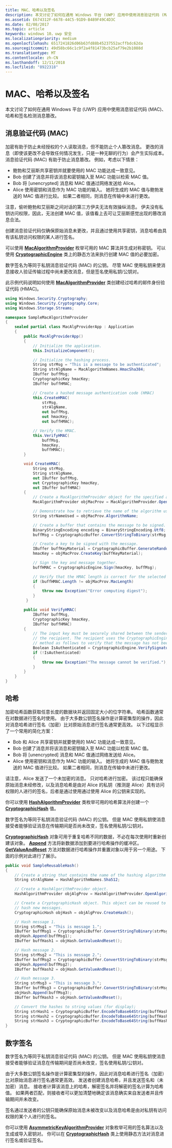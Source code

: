 ```yaml
---
title: MAC、哈希以及签名
description: 本文讨论了如何在通用 Windows 平台 (UWP) 应用中使用消息验证代码 (MAC)、哈希和签名检测消息篡改。
ms.assetid: E674312F-6678-44C5-91D9-B489F49C4D3C
ms.date: 02/08/2017
ms.topic: article
keywords: windows 10，uwp 安全
ms.localizationpriority: medium
ms.openlocfilehash: 6517241826d06b63fd88b45237552acffbdc62da
ms.sourcegitcommit: 49d58bc66c1c9f2a4f81473bcb25af79e2b1088d
ms.translationtype: MT
ms.contentlocale: zh-CN
ms.lasthandoff: 12/11/2018
ms.locfileid: "8922318"
---
```

# <a name="macs-hashes-and-signatures"></a>MAC、哈希以及签名




本文讨论了如何在通用 Windows 平台 (UWP) 应用中使用消息验证代码 (MAC)、哈希和签名检测消息篡改。

## <a name="message-authentication-codes-macs"></a>消息验证代码 (MAC)


加密有助于防止未经授权的个人读取消息，但不能防止个人篡改消息。 更改的消息（即使该更改不会导致任何情况发生，只是一种无聊的行为）会产生实际成本。 消息验证代码 (MAC) 有助于防止消息篡改。 例如，考虑以下情景：

-   鲍勃和艾丽斯共享密钥并就要使用的 MAC 功能达成一致意见。
-   Bob 创建了消息并将该消息和密钥输入至 MAC 功能以检索 MAC 值。
-   Bob 将 \[unencrypted\] 消息和 MAC 值通过网络发送给 Alice。
-   Alice 使用密钥和消息作为 MAC 功能的输入。 她将生成的 MAC 值与鲍勃发送的 MAC 值进行比较。 如果二者相同，则消息在传输中未进行更改。

注意，偷听鲍勃和艾丽斯之间对话的第三方伊夫无法有效操纵消息。 伊夫没有私钥访问权限，因此，无法创建 MAC 值，该值看上去可让艾丽斯感觉出现的篡改消息合法。

创建消息验证代码仅确保原始消息未更改，并且通过使用共享密钥，消息哈希由具有该私钥访问权限的某人进行签名。

可以使用 [**MacAlgorithmProvider**](https://msdn.microsoft.com/library/windows/apps/br241530) 枚举可用的 MAC 算法并生成对称密钥。 可以使用 [**CryptographicEngine**](https://msdn.microsoft.com/library/windows/apps/br241490) 类上的静态方法来执行创建 MAC 值的必要加密。

数字签名为等同于私钥消息验证代码 (MAC) 的公钥。 尽管 MAC 使用私钥来使消息接收人验证传输过程中尚未更改消息，但是签名使用私钥/公钥对。

此示例代码说明如何使用 [**MacAlgorithmProvider**](https://msdn.microsoft.com/library/windows/apps/br241530) 类创建经过哈希的邮件身份验证代码 (HMAC)。

```cs
using Windows.Security.Cryptography;
using Windows.Security.Cryptography.Core;
using Windows.Storage.Streams;

namespace SampleMacAlgorithmProvider
{
    sealed partial class MacAlgProviderApp : Application
    {
        public MacAlgProviderApp()
        {
            // Initialize the application.
            this.InitializeComponent();

            // Initialize the hashing process.
            String strMsg = "This is a message to be authenticated";
            String strAlgName = MacAlgorithmNames.HmacSha384;
            IBuffer buffMsg;
            CryptographicKey hmacKey;
            IBuffer buffHMAC;

            // Create a hashed message authentication code (HMAC)
            this.CreateHMAC(
                strMsg,
                strAlgName,
                out buffMsg,
                out hmacKey,
                out buffHMAC);

            // Verify the HMAC.
            this.VerifyHMAC(
                buffMsg,
                hmacKey,
                buffHMAC);
        }

        void CreateHMAC(
            String strMsg,
            String strAlgName,
            out IBuffer buffMsg,
            out CryptographicKey hmacKey,
            out IBuffer buffHMAC)
        {
            // Create a MacAlgorithmProvider object for the specified algorithm.
            MacAlgorithmProvider objMacProv = MacAlgorithmProvider.OpenAlgorithm(strAlgName);

            // Demonstrate how to retrieve the name of the algorithm used.
            String strNameUsed = objMacProv.AlgorithmName;

            // Create a buffer that contains the message to be signed.
            BinaryStringEncoding encoding = BinaryStringEncoding.Utf8;
            buffMsg = CryptographicBuffer.ConvertStringToBinary(strMsg, encoding);

            // Create a key to be signed with the message.
            IBuffer buffKeyMaterial = CryptographicBuffer.GenerateRandom(objMacProv.MacLength);
            hmacKey = objMacProv.CreateKey(buffKeyMaterial);

            // Sign the key and message together.
            buffHMAC = CryptographicEngine.Sign(hmacKey, buffMsg);

            // Verify that the HMAC length is correct for the selected algorithm
            if (buffHMAC.Length != objMacProv.MacLength)
            {
                throw new Exception("Error computing digest");
            }
         }

        public void VerifyHMAC(
            IBuffer buffMsg,
            CryptographicKey hmacKey,
            IBuffer buffHMAC)
        {
            // The input key must be securely shared between the sender of the HMAC and 
            // the recipient. The recipient uses the CryptographicEngine.VerifySignature() 
            // method as follows to verify that the message has not been altered in transit.
            Boolean IsAuthenticated = CryptographicEngine.VerifySignature(hmacKey, buffMsg, buffHMAC);
            if (!IsAuthenticated)
            {
                throw new Exception("The message cannot be verified.");
            }
        }
    }
}
```

## <a name="hashes"></a>哈希


加密哈希函数获取任意长度的数据块并返回固定大小的位字符串。 哈希函数通常在对数据进行签名时使用。 由于大多数公钥签名操作是计算密集型的操作，因此对消息哈希进行签名（加密）比对原始消息进行签名通常更高效。 以下过程显示了一个常用的简化方案：

-   Bob 和 Alice 共享密钥并就要使用的 MAC 功能达成一致意见。
-   Bob 创建了消息并将该消息和密钥输入至 MAC 功能以检索 MAC 值。
-   Bob 将 \[unencrypted\] 消息和 MAC 值通过网络发送给 Alice。
-   Alice 使用密钥和消息作为 MAC 功能的输入。 她将生成的 MAC 值与鲍勃发送的 MAC 值进行比较。 如果二者相同，则消息在传输中未进行更改。

请注意，Alice 发送了一个未加密的消息。 只对哈希进行加密。 该过程只能确保原始消息未经修改，以及消息哈希是由对 Alice 的私钥（推测是 Alice）具有访问权限的人进行的签名，后者是通过使用通过使用 Alice 的公钥来实现的。

你可以使用 [**HashAlgorithmProvider**](https://msdn.microsoft.com/library/windows/apps/br241511) 类枚举可用的哈希算法并创建一个 [**CryptographicHash**](https://msdn.microsoft.com/library/windows/apps/br241498) 值。

数字签名为等同于私钥消息验证代码 (MAC) 的公钥。 但是 MAC 使用私钥使消息接受者能够验证消息在传输期间是否尚未改变，签名使用私钥/公钥对。

[**CryptographicHash**](https://msdn.microsoft.com/library/windows/apps/br241498) 对象可用于重复哈希不同的数据，不必在每次使用时重新创建该对象。 [**Append**](https://msdn.microsoft.com/library/windows/apps/br241499) 方法将新数据添加到要进行哈希操作的缓冲区。 [**GetValueAndReset**](https://msdn.microsoft.com/library/windows/apps/hh701376) 方法对数据进行哈希操作并重置对象以用于另一个用途。 下面的示例对此进行了展示。

```cs
public void SampleReusableHash()
{
    // Create a string that contains the name of the hashing algorithm to use.
    String strAlgName = HashAlgorithmNames.Sha512;

    // Create a HashAlgorithmProvider object.
    HashAlgorithmProvider objAlgProv = HashAlgorithmProvider.OpenAlgorithm(strAlgName);

    // Create a CryptographicHash object. This object can be reused to continually
    // hash new messages.
    CryptographicHash objHash = objAlgProv.CreateHash();

    // Hash message 1.
    String strMsg1 = "This is message 1.";
    IBuffer buffMsg1 = CryptographicBuffer.ConvertStringToBinary(strMsg1, BinaryStringEncoding.Utf16BE);
    objHash.Append(buffMsg1);
    IBuffer buffHash1 = objHash.GetValueAndReset();

    // Hash message 2.
    String strMsg2 = "This is message 2.";
    IBuffer buffMsg2 = CryptographicBuffer.ConvertStringToBinary(strMsg2, BinaryStringEncoding.Utf16BE);
    objHash.Append(buffMsg2);
    IBuffer buffHash2 = objHash.GetValueAndReset();

    // Hash message 3.
    String strMsg3 = "This is message 3.";
    IBuffer buffMsg3 = CryptographicBuffer.ConvertStringToBinary(strMsg3, BinaryStringEncoding.Utf16BE);
    objHash.Append(buffMsg3);
    IBuffer buffHash3 = objHash.GetValueAndReset();

    // Convert the hashes to string values (for display);
    String strHash1 = CryptographicBuffer.EncodeToBase64String(buffHash1);
    String strHash2 = CryptographicBuffer.EncodeToBase64String(buffHash2);
    String strHash3 = CryptographicBuffer.EncodeToBase64String(buffHash3);
}

```

## <a name="digital-signatures"></a>数字签名


数字签名为等同于私钥消息验证代码 (MAC) 的公钥。 但是 MAC 使用私钥使消息接受者能够验证消息在传输期间是否尚未改变，签名使用私钥/公钥对。

由于大多数公钥签名操作是计算密集型的操作，因此对消息哈希进行签名（加密）比对原始消息进行签名通常更高效。 发送者创建消息哈希，并且发送签名和（未加密）消息。 接收者计算该消息上的哈希，解密签名并将解密的签名计算为哈希值。 如果两者匹配，则接收者可以更加清楚地确定该消息确实来自发送者并且传输期间并未改变。

签名通过发送者的公钥只能确保原始消息未被改变以及消息哈希是由对私钥有访问权限的某个人进行的签名。

你可以使用 [**AsymmetricKeyAlgorithmProvider**](https://msdn.microsoft.com/library/windows/apps/br241478) 对象枚举可用的签名算法以及生成或导入密钥对。 你可以在 [**CryptographicHash**](https://msdn.microsoft.com/library/windows/apps/br241498) 类上使用静态方法对消息进行签名或验证签名。